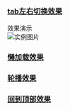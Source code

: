 ### [tab左右切换效果](http://htmlpreview.github.io/?https://github.com/zhuyutrisla/demos/blob/master/%E7%BB%84%E4%BB%B6/tab%E5%B7%A6%E5%8F%B3%E5%88%87%E6%8D%A2%E7%BB%84%E4%BB%B6.html)
效果演示    
![实例图片](https://i.loli.net/2017/08/15/59929b10bd411.gif)


### [懒加载效果](http://htmlpreview.github.io/?https://github.com/zhuyutrisla/demos/blob/master/%E7%BB%84%E4%BB%B6/%E6%87%92%E5%8A%A0%E8%BD%BD%E7%BB%84%E4%BB%B6.html)



### [轮播效果](http://htmlpreview.github.io/?https://github.com/zhuyutrisla/demos/blob/master/%E7%BB%84%E4%BB%B6/%E8%BD%AE%E6%92%AD%20-%20%E7%BB%84%E4%BB%B6.html)



### [回到顶部效果](http://htmlpreview.github.io/?https://github.com/zhuyutrisla/demos/blob/master/%E7%BB%84%E4%BB%B6/%E5%9B%9E%E5%88%B0%E9%A1%B6%E9%83%A8%E7%BB%84%E4%BB%B6.html)
